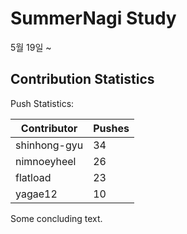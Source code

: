 # SummerNagi Study

5월 19일 ~ 

## Contribution Statistics

Push Statistics:

| Contributor | Pushes |
| ----------- | ------ |
| shinhong-gyu | 34 |
| nimnoeyheel | 26 |
| flatload | 23 |
| yagae12 | 10 |

Some concluding text.
